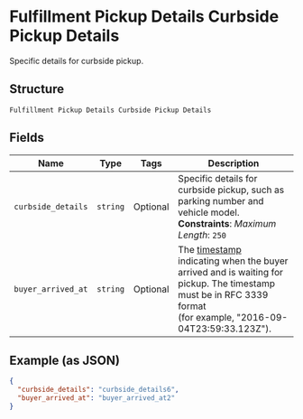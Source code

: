 
# Fulfillment Pickup Details Curbside Pickup Details

Specific details for curbside pickup.

## Structure

`Fulfillment Pickup Details Curbside Pickup Details`

## Fields

| Name | Type | Tags | Description |
|  --- | --- | --- | --- |
| `curbside_details` | `string` | Optional | Specific details for curbside pickup, such as parking number and vehicle model.<br>**Constraints**: *Maximum Length*: `250` |
| `buyer_arrived_at` | `string` | Optional | The [timestamp](https://developer.squareup.com/docs/build-basics/working-with-dates)<br>indicating when the buyer arrived and is waiting for pickup. The timestamp must be in RFC 3339 format<br>(for example, "2016-09-04T23:59:33.123Z"). |

## Example (as JSON)

```json
{
  "curbside_details": "curbside_details6",
  "buyer_arrived_at": "buyer_arrived_at2"
}
```

